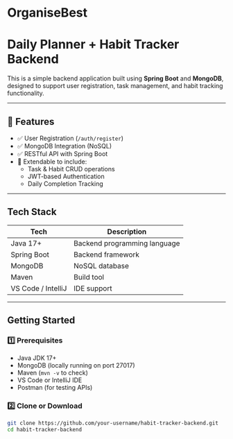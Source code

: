 # OrganiseBest
# Daily Planner + Habit Tracker Backend

This is a simple backend application built using **Spring Boot** and **MongoDB**, designed to support user registration, task management, and habit tracking functionality.

---

## 📌 Features

- ✅ User Registration (`/auth/register`)
- ✅ MongoDB Integration (NoSQL)
- ✅ RESTful API with Spring Boot
- 🔄 Extendable to include:
  - Task & Habit CRUD operations
  - JWT-based Authentication
  - Daily Completion Tracking

---

## Tech Stack

| Tech            | Description                     |
|-----------------|---------------------------------|
| Java 17+        | Backend programming language     |
| Spring Boot     | Backend framework                |
| MongoDB         | NoSQL database                   |
| Maven           | Build tool                       |
| VS Code / IntelliJ | IDE support                  |

---

## Getting Started

### 1️⃣ Prerequisites

- Java JDK 17+
- MongoDB (locally running on port 27017)
- Maven (`mvn -v` to check)
- VS Code or IntelliJ IDE
- Postman (for testing APIs)

### 2️⃣ Clone or Download

```bash
git clone https://github.com/your-username/habit-tracker-backend.git
cd habit-tracker-backend

